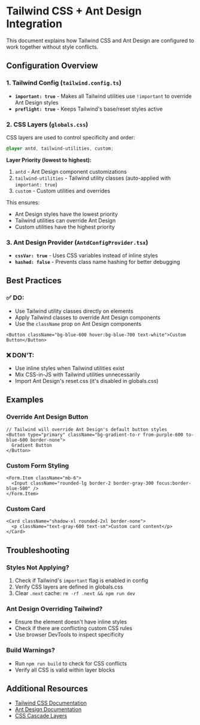 # Tailwind CSS + Ant Design Integration

This document explains how Tailwind CSS and Ant Design are configured to work together without style conflicts.

## Configuration Overview

### 1. Tailwind Config (`tailwind.config.ts`)

- **`important: true`** - Makes all Tailwind utilities use `!important` to override Ant Design styles
- **`preflight: true`** - Keeps Tailwind's base/reset styles active

### 2. CSS Layers (`globals.css`)

CSS layers are used to control specificity and order:

```css
@layer antd, tailwind-utilities, custom;
```

**Layer Priority (lowest to highest):**

1. `antd` - Ant Design component customizations
2. `tailwind-utilities` - Tailwind utility classes (auto-applied with `important: true`)
3. `custom` - Custom utilities and overrides

This ensures:

- Ant Design styles have the lowest priority
- Tailwind utilities can override Ant Design
- Custom utilities have the highest priority

### 3. Ant Design Provider (`AntdConfigProvider.tsx`)

- **`cssVar: true`** - Uses CSS variables instead of inline styles
- **`hashed: false`** - Prevents class name hashing for better debugging

## Best Practices

### ✅ DO:

- Use Tailwind utility classes directly on elements
- Apply Tailwind classes to override Ant Design components
- Use the `className` prop on Ant Design components

```tsx
<Button className="bg-blue-600 hover:bg-blue-700 text-white">Custom Button</Button>
```

### ❌ DON'T:

- Use inline styles when Tailwind utilities exist
- Mix CSS-in-JS with Tailwind utilities unnecessarily
- Import Ant Design's reset.css (it's disabled in globals.css)

## Examples

### Override Ant Design Button

```tsx
// Tailwind will override Ant Design's default button styles
<Button type="primary" className="bg-gradient-to-r from-purple-600 to-blue-600 border-none">
  Gradient Button
</Button>
```

### Custom Form Styling

```tsx
<Form.Item className="mb-6">
  <Input className="rounded-lg border-2 border-gray-300 focus:border-blue-500" />
</Form.Item>
```

### Custom Card

```tsx
<Card className="shadow-xl rounded-2xl border-none">
  <p className="text-gray-600 text-sm">Custom card content</p>
</Card>
```

## Troubleshooting

### Styles Not Applying?

1. Check if Tailwind's `important` flag is enabled in config
2. Verify CSS layers are defined in globals.css
3. Clear `.next` cache: `rm -rf .next && npm run dev`

### Ant Design Overriding Tailwind?

- Ensure the element doesn't have inline styles
- Check if there are conflicting custom CSS rules
- Use browser DevTools to inspect specificity

### Build Warnings?

- Run `npm run build` to check for CSS conflicts
- Verify all CSS is valid within layer blocks

## Additional Resources

- [Tailwind CSS Documentation](https://tailwindcss.com/docs)
- [Ant Design Documentation](https://ant.design/)
- [CSS Cascade Layers](https://developer.mozilla.org/en-US/docs/Web/CSS/@layer)
